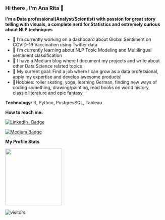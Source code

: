 
### Hi there , I'm Ana Rita 👋

**I'm a Data professional(Analyst/Scientist) with passion for great story telling with visuals, a complete nerd for Statistics and extremely curious about NLP techniques**

- 🔭 I’m currently working on a dashboard about Global Sentiment on COVID-19 Vaccination using Twitter data 
- 🌱 I’m currently learning about NLP Topic Modeling and Multilingual sentiment classification 
- 📖 I have a Medium blog where I document my projects and write about other Data Science related topics 
- 🎯 My current goal: Find a job where I can grow as a data professional, apply my expertise and develop awesome products!
- 🌻Hobbies: roller skating, yoga, learning German, finding new ways of coding something,  drawing/painting, read books on world history, classic literature and epic fantasy 

**Technology:** 
R, Python, PostgresSQL, Tableau 

 **How to reach me:**

[![LinkedIn_ Badge]({https://img.shields.io/badge/LinkedIn-0077B5?style=for-the-badge&logo=linkedin&logoColor=white})](https://www.linkedin.com/in/ana-rita-santos)

[![Medium Badge](https://badgen.net/badge/icon/medium?icon=medium&label)](https://medium.com/@anaritasantos)

**My Profile Stats**

<img height="180em" src="https://github-readme-stats.vercel.app/api?username=AnaRita93&show_icons=true&hide_border=true&&count_private=true&include_all_commits=true"/>

![visitors](https://visitor-badge.glitch.me/badge?page_id=page.id)


<!--
**AnaRita93/AnaRita93** is a ✨ _special_ ✨ repository because its `README.md` (this file) appears on your GitHub profile.

Here are some ideas to get you started:

- 🔭 I’m currently working on ...
- 🌱 I’m currently learning ...
- 👯 I’m looking to collaborate on ...
- 🤔 I’m looking for help with ...
- 💬 Ask me about ...
- 📫 How to reach me: ...
- 😄 Pronouns: ...
- ⚡ Fun fact: ...
-->

